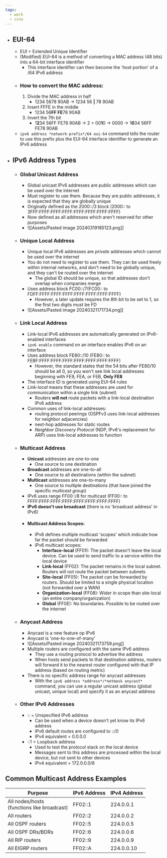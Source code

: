 ```yaml
---
tags:
  - work
  - ccna
---
```

- ## EUI-64
	- EUI = Extended Unique Identifier
	- (Modified) EUI-64 is a method of converting a MAC address (48 bits) into a 64-bit interface identifier
		- This interface identifier can then become the 'host portion' of a /64 IPv6 address
	- ### How to convert the MAC address:
		1. Divide the MAC address in half
			- 1234 5678 90AB → 1234 56 **|** 78 90AB
		2. Insert FFFE in the middle
			- 1234 56**FF FE**78 90AB
		3. Invert the 7th bit
			- 1**2**34 56FF FE78 90AB → 2 = 00**1**0 → 0000 → 1**0**34 56FF FE78 90AB
	- `ipv6 address *network-prefix*/64 eui-64` command tells the router to use this prefix plus the EUI-64 interface identifier to generate an IPv6 address
- ## IPv6 Address Types
	- ### Global Unicast Address
		- Global unicast IPv6 addresses are public addresses which can be used over the internet
		- Must register to use them. Because they are public addresses, it is expected that they are globally unique
		- Originally defined as the 2000::/3 block (2000:\: to 3FFF:FFFF:FFFF:FFFF:FFFF:FFFF:FFFF:FFFF)
		- Now defined as all addresses which aren't reserved for other purposes
		- ![[Assets/Pasted image 20240319185123.png]]
	- ### Unique Local Address
		- Unique local IPv6 addresses are *private* addresses which cannot be used over the internet
		- You do not need to register to use them. They can be used freely within internal networks, and don't need to be globally unique, and they can't be routed over the internet
			- The global ID should be unique, so that addresses don't overlap when companies merge
		- Uses address block FC00::/7(FC00:\: to FDFF:FFFF:FFFF:FFFF:FFFF:FFFF:FFFF:FFFF)
			- However, a later update requires the 8th bit to be set to 1, so the first two digits must be FD
		- ![[Assets/Pasted image 20240321171734.png]]
	- ### Link Local Address
		- Link-local IPv6 addresses are automatically generated on IPv6-enabled interfaces
		- `ipv6 enable` command on an interface enables IPv6 on an interface
		- Uses address block FE80::/10 (FE80:\: to FEBF:FFFF:FFFF:FFFF:FFFF:FFFF:FFFF:FFFF)
			- However, the standard states that the 54 bits after FE80/10 should be all 0, so you won't see link local addresses beginning with FE9, FEA, or FEB, **Only FE8**
		- The interface ID is generated using EUI-64 rules
		- *Link-local* means that these addresses are used for communication within a single link (subnet)
			- Routers **will not** route packets with a link-local destination IPv6 address
		- Common uses of link-local addresses:
			- routing protocol peerings (OSPFv3 uses link-local addresses for neighbor adjacencies)
			- next-hop addresses for static routes
			- *Neighbor Discovery Protocol* (NDP, IPv6's replacement for ARP) uses link-local addresses to function
	- ### Multicast Address
		- **Unicast** addresses are one-to-one
			- One source to one destination
		- **Broadcast** addresses are one-to-all
			- One source to all destinations (within the subnet)
		- **Multicast** addresses are one-to-many
			- One source to multiple destinations (that have joined the specific *multicast group*)
		- IPv6 uses range FF00::/8 for multicast (FF00:\: to FFFF:FFFF:FFFF:FFFF:FFFF:FFFF:FFFF:FFFF)
		- **IPv6 doesn't use broadcast** (there is no 'broadcast address' in IPv6)
		- #### Multicast Address Scopes:
			- IPv6 defines multiple multicast 'scopes' which indicate how far the packet should be forwarded
			- IPv6 multicast scopes:
				- **Interface-local** (FF01): The packet doesn't leave the local device. Can be used to send traffic to a service within the local device
				- **Link-local** (FF02): The packet remains in the local subnet. Routers will not route the packet between subnets
				- **Site-local** (FF05): The packet can be forwarded by routers. Should be limited to a single physical location (not forwarded over a WAN)
				- **Organization-local** (FF08): Wider in scope than site-local (an entire company/organization)
				- **Global** (FF0E): No boundaries. Possible to be routed over the internet
	- ### Anycast Address
		- Anycast is a new feature op IPv6
		- Anycast is 'one-to-one-of-many'
		- ![[Assets/Pasted image 20240321173759.png]]
		- Multiple routers are configured with the same IPv6 address
			- They use a routing protocol to advertise the address
			- When hosts send packets to that destination address, routers will forward it to the nearest router configured with that IP address (based on routing metric)
		- There is no specific address range for anycast addresses
			- With the `ipv6 address *address*/*netmask anycast*` command, you can use a regular unicast address (global unicast, unique local) and specify it as an anycast address
	- ### Other IPv6 Addresses
		- :: = Unspecified IPv6 address
			- Can be used when a device doesn't yet know its IPv6 address
			- IPv6 default routes are configured to ::/0
			- IPv4 equivalent = 0.0.0.0
		- ::1 = Loopback address
			- Used to test the protocol stack on the local device
			- Messages sent to this address are processed within the local device, but not sent to other devices
			- IPv4 equivalent = 172.0.0.0/8


## Common Multicast Address Examples 

| Purpose                                       | IPv6 Address | IPv4 Address |
| --------------------------------------------- | ------------ | ------------ |
| All nodes/hosts<br>(functions like broadcast) | FF02::1      | 224.0.0.1    |
| All routers                                   | FF02::2      | 224.0.0.2    |
| All OSPF routers                              | FF02::5      | 224.0.0.5    |
| All OSPF DRs/BDRs                             | FF02::6      | 224.0.0.6    |
| All RIP routers                               | FF02::9      | 224.0.0.9    |
| All EIGRP routers                             | FF02::A      | 224.0.0.10   |
